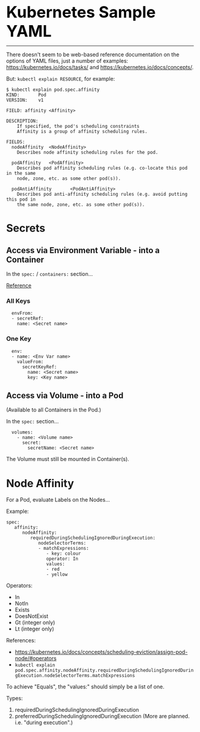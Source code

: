 **<span style="font-size:3em;color:black">Kubernetes Sample YAML</span>**
***

There doesn't seem to be web-based reference documentation on the options of YAML files, just a number of examples: https://kubernetes.io/docs/tasks/ and https://kubernetes.io/docs/concepts/.

But: ```kubectl explain RESOURCE```, for example:
```
$ kubectl explain pod.spec.affinity
KIND:       Pod
VERSION:    v1

FIELD: affinity <Affinity>

DESCRIPTION:
    If specified, the pod's scheduling constraints
    Affinity is a group of affinity scheduling rules.

FIELDS:
  nodeAffinity  <NodeAffinity>
    Describes node affinity scheduling rules for the pod.

  podAffinity   <PodAffinity>
    Describes pod affinity scheduling rules (e.g. co-locate this pod in the same
    node, zone, etc. as some other pod(s)).

  podAntiAffinity       <PodAntiAffinity>
    Describes pod anti-affinity scheduling rules (e.g. avoid putting this pod in
    the same node, zone, etc. as some other pod(s)).
```

# Secrets

## Access via Environment Variable - into a Container

In the ```spec:``` / ```containers:``` section...

[Reference](https://kubernetes.io/docs/tasks/inject-data-application/distribute-credentials-secure/#define-container-environment-variables-using-secret-data)

### All Keys
```
  envFrom:
  - secretRef:
    name: <Secret name>
```

### One Key
```
  env:
  - name: <Env Var name>
    valueFrom:
      secretKeyRef:
        name: <Secret name>
        key: <Key name>
```

## Access via Volume - into a Pod
(Available to all Containers in the Pod.)

In the ```spec:``` section...

```
  volumes:
    - name: <Volume name>
      secret:
        secretName: <Secret name>
```

The Volume must still be mounted in Container(s).
 
# Node Affinity

For a Pod, evaluate Labels on the Nodes...

Example:
```
spec:
   affinity:
      nodeAffinity:
         requiredDuringSchedulingIgnoredDuringExecution:
            nodeSelectorTerms:
            - matchExpressions:
               - key: colour
               operator: In
               values:
               - red
               - yellow
```

Operators:
- In
- NotIn
- Exists
- DoesNotExist
- Gt (integer only)
- Lt (integer only)

References:
- https://kubernetes.io/docs/concepts/scheduling-eviction/assign-pod-node/#operators
- ```kubectl explain pod.spec.affinity.nodeAffinity.requiredDuringSchedulingIgnoredDuringExecution.nodeSelectorTerms.matchExpressions```

To achieve "Equals", the "values:" should simply be a list of one.

Types:
1. requiredDuringSchedulingIgnoredDuringExecution
2. preferredDuringSchedulingIgnoredDuringExecution
(More are planned.  i.e. "during execution".)